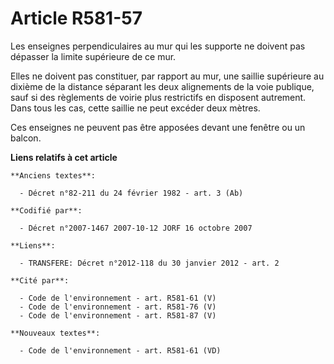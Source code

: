 # Article R581-57

Les enseignes perpendiculaires au mur qui les supporte ne doivent pas dépasser la limite supérieure de ce mur.

Elles ne doivent pas constituer, par rapport au mur, une saillie supérieure au dixième de la distance séparant les deux
alignements de la voie publique, sauf si des règlements de voirie plus restrictifs en disposent autrement. Dans tous les cas,
cette saillie ne peut excéder deux mètres.

Ces enseignes ne peuvent pas être apposées devant une fenêtre ou un balcon.

**Liens relatifs à cet article**

	**Anciens textes**:

	  - Décret n°82-211 du 24 février 1982 - art. 3 (Ab)

	**Codifié par**:

	  - Décret n°2007-1467 2007-10-12 JORF 16 octobre 2007

	**Liens**:

	  - TRANSFERE: Décret n°2012-118 du 30 janvier 2012 - art. 2

	**Cité par**:

	  - Code de l'environnement - art. R581-61 (V)
	  - Code de l'environnement - art. R581-76 (V)
	  - Code de l'environnement - art. R581-87 (V)

	**Nouveaux textes**:

	  - Code de l'environnement - art. R581-61 (VD)
